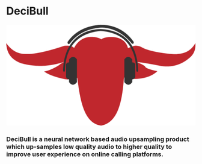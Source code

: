 # DeciBull 
![Banner](img/decibull.png)

### DeciBull is a neural network based audio upsampling product which up-samples low quality audio to higher quality to improve user experience on online calling platforms.  
